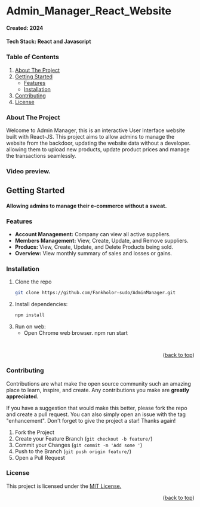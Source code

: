 # Admin_Manager_React_Website

#### Created: 2024
#### Tech Stack: React and Javascript

<!-- TABLE OF CONTENTS -->
### Table of Contents
<ol>
  <li>
    <a href="#about-the-project">About The Project</a>
  </li>
  <li>
    <a href="#getting-started">Getting Started</a>
    <ul>
      <li><a href="#features">Features</a></li>
      <li><a href="#installation">Installation</a></li>
    </ul>
  </li>
  <li><a href="#contributing">Contributing</a></li>
  <li><a href="#license">License</a></li>
</ol>


### About The Project
Welcome to Admin Manager, this is an interactive User Interface website built with React-JS. 
This project aims to allow admins to manage the website from the backdoor, updating the 
website data without a developer. allowing them to upload new products, update product prices 
and manage the transactions seamlessly.

### Video preview.



## Getting Started
#### Allowing admins to manage their e-commerce without a sweat.

### Features
* <b>Account Management:</b> Company can view all active suppliers.
* <b>Members Management:</b> View, Create, Update, and Remove suppliers.
* <b>Producs:</b> View, Create, Update, and Delete Products being sold.
* <b>Overview:</b> View monthly summary of sales and losses or gains.


### Installation
1. Clone the repo
   ```sh
   git clone https://github.com/Fankholor-sudo/AdminManager.git
   ```
2. Install dependencies:
   ```sh
   npm install
   ```
5. Run on web:
   * Open Chrome web browser.
   npm run start
   ```
  
<p align="right">(<a href="#top">back to top</a>)</p>

<!-- CONTRIBUTING -->

### Contributing

Contributions are what make the open source community such an amazing place to learn, inspire, and create. Any contributions you make are **greatly appreciated**.

If you have a suggestion that would make this better, please fork the repo and create a pull request. You can also simply open an issue with the tag "enhancement".
Don't forget to give the project a star! Thanks again!

1. Fork the Project
2. Create your Feature Branch (`git checkout -b feature/`)
3. Commit your Changes (`git commit -m 'Add some '`)
4. Push to the Branch (`git push origin feature/`)
5. Open a Pull Request

<!-- LICENSE -->

### License
<p>This project is licensed under the <a href="https://opensource.org/license/ecl-1-0/">MIT License.</a></p>

<p align="right">(<a href="#top">back to top</a>)</p>

